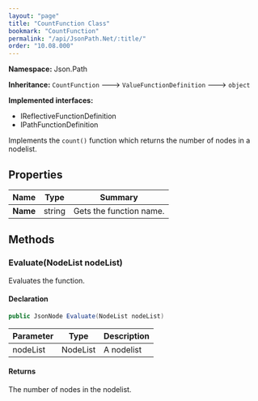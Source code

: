 ```yaml
---
layout: "page"
title: "CountFunction Class"
bookmark: "CountFunction"
permalink: "/api/JsonPath.Net/:title/"
order: "10.08.000"
---
```

**Namespace:** Json.Path

**Inheritance:**
`CountFunction`
 🡒 
`ValueFunctionDefinition`
 🡒 
`object`

**Implemented interfaces:**

- IReflectiveFunctionDefinition
- IPathFunctionDefinition

Implements the `count()` function which returns the number of nodes
in a nodelist.

## Properties

| Name | Type | Summary |
|---|---|---|
| **Name** | string | Gets the function name. |

## Methods

### Evaluate(NodeList nodeList)

Evaluates the function.

#### Declaration

```c#
public JsonNode Evaluate(NodeList nodeList)
```

| Parameter | Type | Description |
|---|---|---|
| nodeList | NodeList | A nodelist |


#### Returns

The number of nodes in the nodelist.

